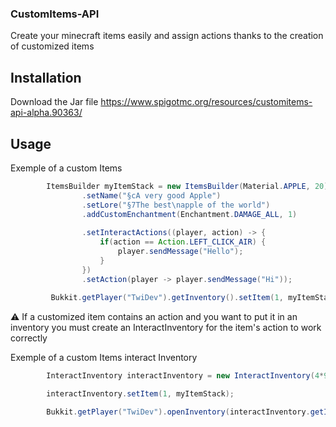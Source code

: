 ### CustomItems-API
Create your minecraft items easily and assign actions thanks to the creation of customized items

## Installation

Download the Jar file https://www.spigotmc.org/resources/customitems-api-alpha.90363/

## Usage

Exemple of a custom Items

```Java
        ItemsBuilder myItemStack = new ItemsBuilder(Material.APPLE, 20)
                .setName("§cA very good Apple")
                .setLore("§7The best\napple of the world")
                .addCustomEnchantment(Enchantment.DAMAGE_ALL, 1)
                
                .setInteractActions((player, action) -> {
                    if(action == Action.LEFT_CLICK_AIR) {
                        player.sendMessage("Hello");
                    }
                })
                .setAction(player -> player.sendMessage("Hi"));
         
         Bukkit.getPlayer("TwiDev").getInventory().setItem(1, myItemStack);

```

⚠ If a customized item contains an action and you want to put it in an inventory you must create an InteractInventory for the item's action to work correctly

Exemple of a custom Items interact Inventory

```Java
        InteractInventory interactInventory = new InteractInventory(4*9, "Test");

        interactInventory.setItem(1, myItemStack);

        Bukkit.getPlayer("TwiDev").openInventory(interactInventory.getInventory());

```
